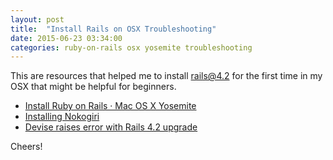 ```yaml
---
layout: post
title:  "Install Rails on OSX Troubleshooting"
date: 2015-06-23 03:34:00
categories: ruby-on-rails osx yosemite troubleshooting
---
```


This are resources that helped me to install rails@4.2 for the first
time in my OSX that might be helpful for beginners.

- [Install Ruby on Rails · Mac OS X Yosemite](http://railsapps.github.io/installrubyonrails-mac.html)
- [Installing Nokogiri](http://www.nokogiri.org/tutorials/installing_nokogiri.html)
- [Devise raises error with Rails 4.2 upgrade](http://stackoverflow.com/questions/27611947/devise-raises-error-with-rails-4-2-upgrade)

Cheers!
